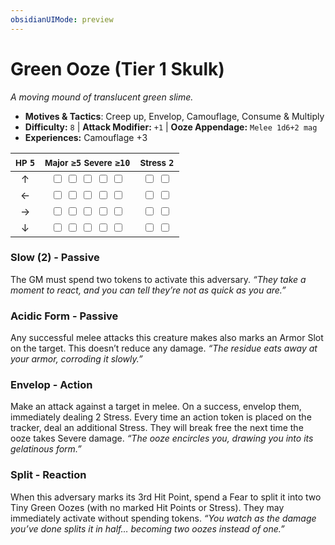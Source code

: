 ```yaml
---
obsidianUIMode: preview
---
```

# Green Ooze (Tier 1 Skulk)

*A moving mound of translucent green slime.*

- **Motives & Tactics**: Creep up, Envelop, Camouflage, Consume & Multiply
- **Difficulty:** `8` | **Attack Modifier:** `+1` | **Ooze Appendage:** `Melee 1d6+2 mag`
- **Experiences:** Camouflage +3

| <small>HP</small> `5` | <small>Major</small> `≥5` <small>Severe</small> `≥10` | <small>Stress</small> `2` |
|:-:|:-:|:-:|
| ↑ |  <input type="checkbox" unchecked id="71e7662e"> <input type="checkbox" unchecked id="3c5dd438"> <input type="checkbox" unchecked id="ca0901ad"> <input type="checkbox" unchecked id="6cb8addc"> <input type="checkbox" unchecked id="12910e97"> |  <input type="checkbox" unchecked id="43109af4"> <input type="checkbox" unchecked id="b8dda0c5"> |
| ← |  <input type="checkbox" unchecked id="31f1250e"> <input type="checkbox" unchecked id="f2371557"> <input type="checkbox" unchecked id="6ab502d9"> <input type="checkbox" unchecked id="7e01d69c"> <input type="checkbox" unchecked id="2bc1df69"> |  <input type="checkbox" unchecked id="b4aee623"> <input type="checkbox" unchecked id="03884dfa"> |
| → |  <input type="checkbox" unchecked id="976a3a06"> <input type="checkbox" unchecked id="b6d7404a"> <input type="checkbox" unchecked id="5d680fb0"> <input type="checkbox" unchecked id="8a8a1e34"> <input type="checkbox" unchecked id="01427846"> |  <input type="checkbox" unchecked id="85bc2411"> <input type="checkbox" unchecked id="216b1f32"> |
| ↓ |  <input type="checkbox" unchecked id="eeceebcb"> <input type="checkbox" unchecked id="d19bf964"> <input type="checkbox" unchecked id="f10a25b9"> <input type="checkbox" unchecked id="384edef2"> <input type="checkbox" unchecked id="136931e7"> |  <input type="checkbox" unchecked id="4724b5e6"> <input type="checkbox" unchecked id="9659978b"> |

### Slow (2) - Passive

The GM must spend two tokens to activate this adversary. *“They take a moment to react, and you can tell they’re not as quick as you are.”*

### Acidic Form - Passive

Any successful melee attacks this creature makes also marks an Armor Slot on the target. This doesn’t reduce any damage. *“The residue eats away at your armor, corroding it slowly.”*

### Envelop - Action

Make an attack against a target in melee. On a success, envelop them, immediately dealing 2 Stress. Every time an action token is placed on the tracker, deal an additional Stress. They will break free the next time the ooze takes Severe damage. *“The ooze encircles you, drawing you into its gelatinous form.”*

### Split - Reaction

When this adversary marks its 3rd Hit Point, spend a Fear to split it into two Tiny Green Oozes (with no marked Hit Points or Stress). They may immediately activate without spending tokens. *“You watch as the damage you’ve done splits it in half… becoming two oozes instead of one.”*
